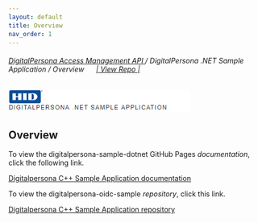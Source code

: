 ```yaml
---
layout: default
title: Overview
nav_order: 1
---
```

###### [DigitalPersona Access Management API ](https://hidglobal.github.io/digitalpersona-access-management-api/)/ DigitalPersona .NET Sample Application / Overview&nbsp;&nbsp;&nbsp;&nbsp;&nbsp;&nbsp;[\| View Repo \|](https://github.com/hidglobal/digitalpersona-sample-dotnet)  

![](assets/HID-DPAM-sample-dotnet.png)    

## Overview

To view the digitalpersona-sample-dotnet GitHub Pages *documentation*,  click the following link.

[Digitalpersona C++ Sample Application  documentation](https://hidglobal.github.io/digitalpersona-sample-dotnet/)

To view the digitalpersona-oidc-sample *repository*,  click this link.

[Digitalpersona C++ Sample Application  repository](https://github.com/hidglobal/digitalpersona-sample-dotnet/)

